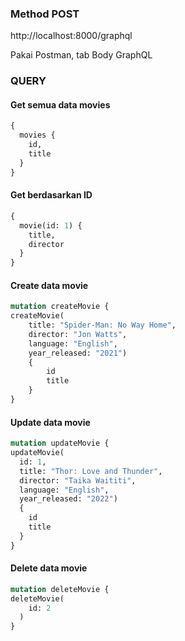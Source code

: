 ### Method POST
http://localhost:8000/graphql

Pakai Postman, tab Body GraphQL

### QUERY

#### Get semua data movies
```graphql
{
  movies {
	id,
	title
  }
}
```

#### Get berdasarkan ID
```graphql
{
  movie(id: 1) {
	title,
	director
  }
}
```

#### Create data movie
```graphql
mutation createMovie {
createMovie(
    title: "Spider-Man: No Way Home", 
    director: "Jon Watts", 
    language: "English", 
    year_released: "2021") 
	{
        id
	    title
	}
}
```

#### Update data movie
```graphql
mutation updateMovie {
updateMovie(
  id: 1, 
  title: "Thor: Love and Thunder", 
  director: "Taika Waititi", 
  language: "English", 
  year_released: "2022") 
  {
 	id
	title
  }
}
```

#### Delete data movie
```graphql
mutation deleteMovie {
deleteMovie(
    id: 2
  )
}
```
